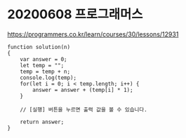 # 20200608 프로그래머스


https://programmers.co.kr/learn/courses/30/lessons/12931

```
function solution(n)
{
    var answer = 0;
    let temp = "";
    temp = temp + n;
    console.log(temp);
    for(let i = 0; i < temp.length; i++) {
        answer = answer + (temp[i] * 1);
    }
    
    // [실행] 버튼을 누르면 출력 값을 볼 수 있습니다.

    return answer;
}
```